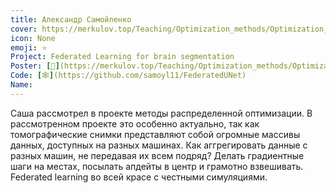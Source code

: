 ```yaml
---
title: Александр Самойленко
cover: https://merkulov.top/Teaching/Optimization_methods/Optimization_methods_/Лучшие_проекты_по_оптимизации_2020/Александр_Самойленко/samoylenko.png
icon: None
emoji: ⭐
Project: Federated Learning for brain segmentation
Poster: [📎](https://merkulov.top/Teaching/Optimization_methods/Optimization_methods_/Лучшие_проекты_по_оптимизации_2020/Александр_Самойленко/samoylenko.pdf)
Code: [🕸](https://github.com/samoyl11/FederatedUNet)
Name: 
---
```


Саша рассмотрел в проекте методы распределенной оптимизации. В рассмотренном проекте это особенно актуально, так как томографические снимки представляют собой огромные массивы данных, доступных на разных машинах. Как аггрегировать данные с разных машин, не передавая их всем подряд? Делать градиентные шаги на местах, посылать апдейты в центр и грамотно взвешивать. Federated learning во всей красе с честными симуляциями.

